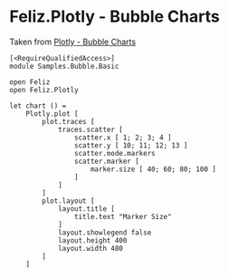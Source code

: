 # Feliz.Plotly - Bubble Charts

Taken from [Plotly - Bubble Charts](https://plot.ly/javascript/bubble-charts/)

```fsharp:plotly-chart-bubble-basic
[<RequireQualifiedAccess>]
module Samples.Bubble.Basic

open Feliz
open Feliz.Plotly

let chart () =
    Plotly.plot [
        plot.traces [
            traces.scatter [
                scatter.x [ 1; 2; 3; 4 ]
                scatter.y [ 10; 11; 12; 13 ]
                scatter.mode.markers
                scatter.marker [
                    marker.size [ 40; 60; 80; 100 ]
                ]
            ]
        ]
        plot.layout [
            layout.title [
                title.text "Marker Size"
            ]
            layout.showlegend false
            layout.height 400
            layout.width 480
        ]
    ]
```